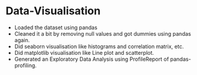# Data-Visualisation
- Loaded the dataset using pandas
- Cleaned it a bit by removing null values and got dummies using pandas again.
- Did seaborn visualisation like histograms and correlation matrix, etc.
- Did matplotlib visualisation like Line plot and scatterplot.
- Generated an Exploratory Data Analysis using ProfileReport of pandas-profiling.
